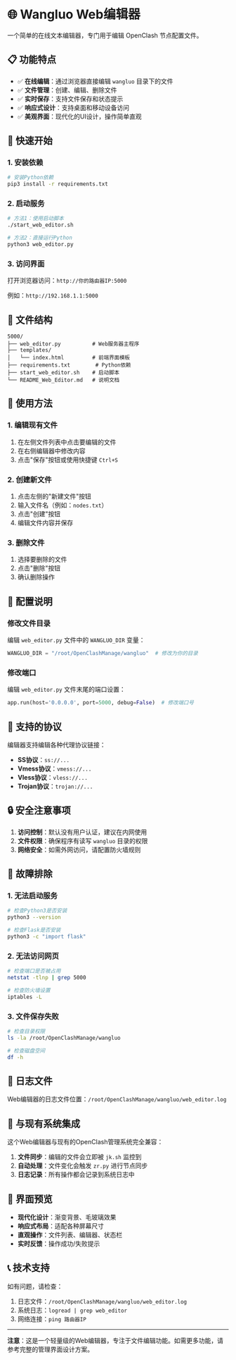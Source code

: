 # 🌐 Wangluo Web编辑器

一个简单的在线文本编辑器，专门用于编辑 OpenClash 节点配置文件。

## 📋 功能特点

- ✅ **在线编辑**：通过浏览器直接编辑 `wangluo` 目录下的文件
- ✅ **文件管理**：创建、编辑、删除文件
- ✅ **实时保存**：支持文件保存和状态提示
- ✅ **响应式设计**：支持桌面和移动设备访问
- ✅ **美观界面**：现代化的UI设计，操作简单直观

## 🚀 快速开始

### 1. 安装依赖

```bash
# 安装Python依赖
pip3 install -r requirements.txt
```

### 2. 启动服务

```bash
# 方法1：使用启动脚本
./start_web_editor.sh

# 方法2：直接运行Python
python3 web_editor.py
```

### 3. 访问界面

打开浏览器访问：`http://你的路由器IP:5000`

例如：`http://192.168.1.1:5000`

## 📁 文件结构

```
5000/
├── web_editor.py          # Web服务器主程序
├── templates/
│   └── index.html         # 前端界面模板
├── requirements.txt        # Python依赖
├── start_web_editor.sh    # 启动脚本
└── README_Web_Editor.md   # 说明文档
```

## 🎯 使用方法

### 1. 编辑现有文件
1. 在左侧文件列表中点击要编辑的文件
2. 在右侧编辑器中修改内容
3. 点击"保存"按钮或使用快捷键 `Ctrl+S`

### 2. 创建新文件
1. 点击左侧的"新建文件"按钮
2. 输入文件名（例如：`nodes.txt`）
3. 点击"创建"按钮
4. 编辑文件内容并保存

### 3. 删除文件
1. 选择要删除的文件
2. 点击"删除"按钮
3. 确认删除操作

## 🔧 配置说明

### 修改文件目录
编辑 `web_editor.py` 文件中的 `WANGLUO_DIR` 变量：

```python
WANGLUO_DIR = "/root/OpenClashManage/wangluo"  # 修改为你的目录
```

### 修改端口
编辑 `web_editor.py` 文件末尾的端口设置：

```python
app.run(host='0.0.0.0', port=5000, debug=False)  # 修改端口号
```

## 📱 支持的协议

编辑器支持编辑各种代理协议链接：

- **SS协议**：`ss://...`
- **Vmess协议**：`vmess://...`
- **Vless协议**：`vless://...`
- **Trojan协议**：`trojan://...`

## 🔒 安全注意事项

1. **访问控制**：默认没有用户认证，建议在内网使用
2. **文件权限**：确保程序有读写 `wangluo` 目录的权限
3. **网络安全**：如需外网访问，请配置防火墙规则

## 🐛 故障排除

### 1. 无法启动服务
```bash
# 检查Python3是否安装
python3 --version

# 检查Flask是否安装
python3 -c "import flask"
```

### 2. 无法访问网页
```bash
# 检查端口是否被占用
netstat -tlnp | grep 5000

# 检查防火墙设置
iptables -L
```

### 3. 文件保存失败
```bash
# 检查目录权限
ls -la /root/OpenClashManage/wangluo

# 检查磁盘空间
df -h
```

## 📝 日志文件

Web编辑器的日志文件位置：`/root/OpenClashManage/wangluo/web_editor.log`

## 🔄 与现有系统集成

这个Web编辑器与现有的OpenClash管理系统完全兼容：

1. **文件同步**：编辑的文件会立即被 `jk.sh` 监控到
2. **自动处理**：文件变化会触发 `zr.py` 进行节点同步
3. **日志记录**：所有操作都会记录到系统日志中

## 🎨 界面预览

- **现代化设计**：渐变背景、毛玻璃效果
- **响应式布局**：适配各种屏幕尺寸
- **直观操作**：文件列表、编辑器、状态栏
- **实时反馈**：操作成功/失败提示

## 📞 技术支持

如有问题，请检查：
1. 日志文件：`/root/OpenClashManage/wangluo/web_editor.log`
2. 系统日志：`logread | grep web_editor`
3. 网络连接：`ping 路由器IP`

---

**注意**：这是一个轻量级的Web编辑器，专注于文件编辑功能。如需更多功能，请参考完整的管理界面设计方案。 